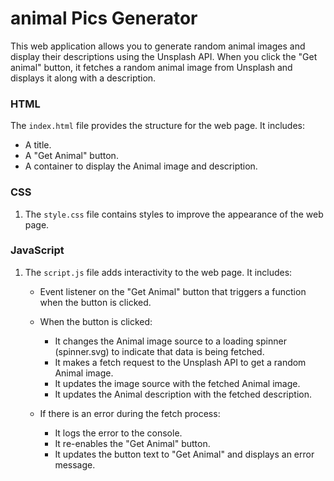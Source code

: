 # animal Pics Generator

This web application allows you to generate random animal images and display their descriptions using the Unsplash API. When you click the "Get animal" button, it fetches a random animal image from Unsplash and displays it along with a description.

### HTML

The `index.html` file provides the structure for the web page. It includes:

- A title.
- A "Get Animal" button.
- A container to display the Animal image and description.

### CSS

1. The `style.css` file contains styles to improve the appearance of the web page.

### JavaScript

1. The `script.js` file adds interactivity to the web page. It includes:

   - Event listener on the "Get Animal" button that triggers a function when the button is clicked.

   - When the button is clicked:

     - It changes the Animal image source to a loading spinner (spinner.svg) to indicate that data is being fetched.
     - It makes a fetch request to the Unsplash API to get a random Animal image.
     - It updates the image source with the fetched Animal image.
     - It updates the Animal description with the fetched description.

   - If there is an error during the fetch process:
     - It logs the error to the console.
     - It re-enables the "Get Animal" button.
     - It updates the button text to "Get Animal" and displays an error message.
